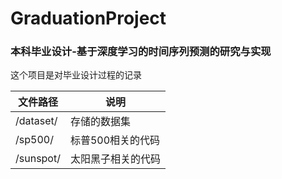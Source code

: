 # GraduationProject
### 本科毕业设计-基于深度学习的时间序列预测的研究与实现
这个项目是对毕业设计过程的记录

 |文件路径|说明| 
|----|----|
|/dataset/ | 存储的数据集 |
 |/sp500/ | 标普500相关的代码 | 
|/sunspot/ | 太阳黑子相关的代码 |
